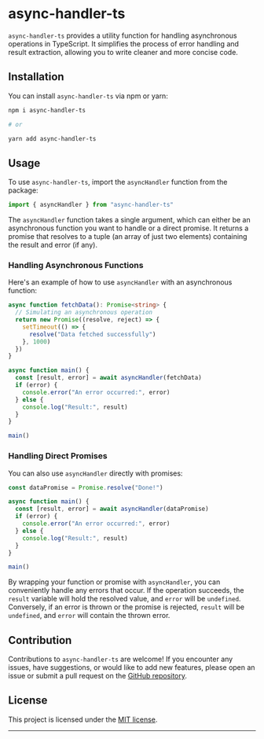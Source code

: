 # async-handler-ts

`async-handler-ts` provides a utility function for handling asynchronous operations in TypeScript. It simplifies the process of error handling and result extraction, allowing you to write cleaner and more concise code.

## Installation

You can install `async-handler-ts` via npm or yarn:

```bash
npm i async-handler-ts

# or

yarn add async-handler-ts
```

## Usage

To use `async-handler-ts`, import the `asyncHandler` function from the package:

```typescript
import { asyncHandler } from "async-handler-ts"
```

The `asyncHandler` function takes a single argument, which can either be an asynchronous function you want to handle or a direct promise. It returns a promise that resolves to a tuple (an array of just two elements) containing the result and error (if any).

### Handling Asynchronous Functions

Here's an example of how to use `asyncHandler` with an asynchronous function:

```typescript
async function fetchData(): Promise<string> {
  // Simulating an asynchronous operation
  return new Promise((resolve, reject) => {
    setTimeout(() => {
      resolve("Data fetched successfully")
    }, 1000)
  })
}

async function main() {
  const [result, error] = await asyncHandler(fetchData)
  if (error) {
    console.error("An error occurred:", error)
  } else {
    console.log("Result:", result)
  }
}

main()
```

### Handling Direct Promises

You can also use `asyncHandler` directly with promises:

```typescript
const dataPromise = Promise.resolve("Done!")

async function main() {
  const [result, error] = await asyncHandler(dataPromise)
  if (error) {
    console.error("An error occurred:", error)
  } else {
    console.log("Result:", result)
  }
}

main()
```

By wrapping your function or promise with `asyncHandler`, you can conveniently handle any errors that occur. If the operation succeeds, the `result` variable will hold the resolved value, and `error` will be `undefined`. Conversely, if an error is thrown or the promise is rejected, `result` will be `undefined`, and `error` will contain the thrown error.

## Contribution

Contributions to `async-handler-ts` are welcome! If you encounter any issues, have suggestions, or would like to add new features, please open an issue or submit a pull request on the [GitHub repository](https://github.com/DevOsamaIslam/async-handler-ts).

## License

This project is licensed under the [MIT license](https://github.com/DevOsamaIslam/async-handler-ts/blob/master/LICENSE).

---
